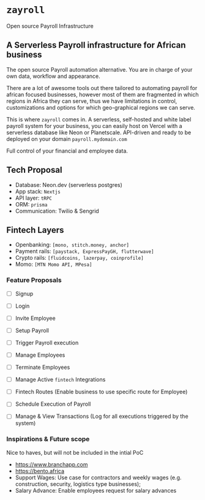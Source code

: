 # `zayroll`
Open source Payroll Infrastructure


## A Serverless Payroll infrastructure for African business

The open source Payroll automation alternative. You are in charge of your own data, workflow and appearance.

There are a lot of awesome tools out there tailored to automating payroll for african focused businesses, however most of them are fragmented in which regions in Africa they can serve, thus we have limitations in control, customizations and options for which geo-graphical regions we can serve.


This is where `zayroll` comes in. A serverless, self-hosted and white label payroll system for your business, you can easily host on Vercel with a serverless database like Neon or Planetscale. API-driven and ready to be deployed on your domain `payroll.mydomain.com` 

Full control of your financial and employee data.



## Tech Proposal

- Database: Neon.dev (serverless postgres)
- App stack: `Nextjs`
- API layer: `tRPC`
- ORM: `prisma`
- Communication: Twilio & Sengrid


## Fintech Layers

- Openbanking: `[mono, stitch.money, anchor]`
- Payment rails: `[paystack, ExpressPayGH, flutterwave]`
- Crypto rails: `[fluidcoins, lazerpay, coinprofile]`
- Momo: `[MTN Momo API, MPesa]`


### Feature Proposals

- [ ] Signup
- [ ] Login
- [ ] Invite Employee
- [ ] Setup Payroll
- [ ] Trigger Payroll execution
- [ ] Manage Employees
- [ ] Terminate Employees
- [ ] Manage Active `fintech` Integrations
- [ ] Fintech Routes (Enable business to use specific route for Employee)
- [ ] Schedule Execution of Payroll
- [ ] Manage & View Transactions (Log for all executions triggered by the system)


### Inspirations & Future scope
Nice to haves, but will not be included in the intial PoC

- <https://www.branchapp.com>
- <https://bento.africa>
- Support Wages: Use case for contractors and weekly wages (e.g. construction, security, logistics type businesses);
- Salary Advance: Enable employees request for salary advances


